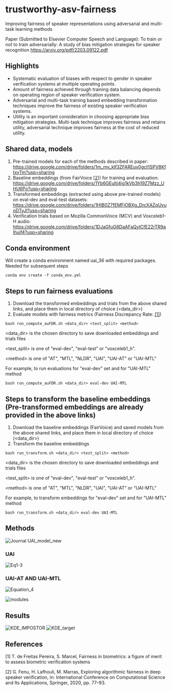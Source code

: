 # trustworthy-asv-fairness
Improving fairness of speaker representations using adversarial and multi-task learning methods

Paper (Submitted to Elsevier Computer Speech and Language): To train or not to train adversarially: A study of bias mitigation strategies for speaker recognition https://arxiv.org/pdf/2203.09122.pdf

## Highlights
* Systematic evaluation of biases with respect to gender in speaker verification systems at multiple operating points.
* Amount of fairness achieved through training data balancing depends on operating region of speaker verification system.
* Adversarial and multi-task training based embedding transformation techniques improve the fairness of existing speaker verification systems.
* Utility is an important consideration in choosing appropriate bias mitigation strategies. Multi-task technique improves fairness and retains utility, adversarial technique improves fairness at the cost of reduced utility.

## Shared data, models
1. Pre-trained models for each of the methods described in paper: https://drive.google.com/drive/folders/1m_mv_klf3ZFAREuv0gct1SPV8KftxyTm?usp=sharing
2. Baseline embeddings (from FairVoice [[2]](#2)) for training and evaluation: https://drive.google.com/drive/folders/1Yb6GEultj4ig1kVb3h19Z7Mzz_UHU6Po?usp=sharing
3. Transformed embeddings (extracted using above pre-trained models) on eval-dev and eval-test datasets: https://drive.google.com/drive/folders/1HIB0Z7fEMFjOBXg_DrcXAZqUvuoDTyJl?usp=sharing
4. Verification trials based on Mozilla CommonVoice (MCV) and Voxceleb1-H audio: https://drive.google.com/drive/folders/1DJaGfuG6DaAFaQyICfE22rTR9aIhuif4?usp=sharing

## Conda environment
Will create a conda environment named uai_36 with required packages. Needed for subsequent steps
```
conda env create -f conda_env.yml
```

## Steps to run fairness evaluations
1. Download the transformed embeddings and trials from the above shared links, and place them in local directory of choice (<data_dir>)
2. Evaluate models with fairness metrics (Fairness Discrepancy Rate: [[1]](#1))

```
bash run_compute_auFDR.sh <data_dir> <test_split> <method>
```

<data_dir> is the chosen directory to save downloaded embeddings and trials files

<test_split> is one of "eval-dev", "eval-test" or "voxceleb1_h".

\<method\> is one of "AT", "MTL", "NLDR", "UAI", "UAI-AT" or "UAI-MTL"

For example, to run evaluations for "eval-dev" set and for "UAI-MTL" method

```
bash run_compute_auFDR.sh <data_dir> eval-dev UAI-MTL
```

## Steps to transform the baseline embeddings (Pre-transformed embeddings are already provided in the above links)
1. Download the baseline embeddings (FairVoice) and saved models from the above shared links, and place them in local directory of choice (<data_dir>)
2. Transform the baseline embeddings

```
bash run_transform.sh <data_dir> <test_split> <method>
```

<data_dir> is the chosen directory to save downloaded embeddings and trials files

<test_split> is one of "eval-dev", "eval-test" or "voxceleb1_h".

\<method\> is one of "AT", "MTL", "NLDR", "UAI", "UAI-AT" or "UAI-MTL"

For example, to transform embeddings for "eval-dev" set and for "UAI-MTL" method

```
bash run_transform.sh <data_dir> eval-dev UAI-MTL
```
 
## Methods
![Journal UAI_model_new](https://user-images.githubusercontent.com/23619674/155252585-42939d23-8486-4fe2-8f14-ae26176dacf8.png)

### UAI
![Eq1-3](https://user-images.githubusercontent.com/23619674/155253114-e298e144-9c25-491a-a34b-5adeec0296e5.png)

### UAI-AT AND UAI-MTL
![Equation_4](https://user-images.githubusercontent.com/23619674/155253115-93254052-ba5c-4819-acc9-e5f6e35cd6f0.png)

![modules](https://user-images.githubusercontent.com/23619674/155252784-48a106da-0681-4976-9e8b-a826c0e88474.png)

## Results
![KDE_IMPOSTOR](https://user-images.githubusercontent.com/23619674/159154211-1ba1219b-1b07-492e-9eba-72ecb9b3522c.png)
![KDE_target](https://user-images.githubusercontent.com/23619674/159154212-859122e6-9964-4196-ae22-823ce4ad858f.png)


## References
<a id="1">[1]</a> 
T. de Freitas Pereira, S. Marcel, Fairness in biometrics: a figure of merit to assess biometric verification systems

<a id="2">[2]</a>
G. Fenu, H. Lafhouli, M. Marras, Exploring algorithmic fairness in deep speaker verification, in: International Conference
on Computational Science and Its Applications, Springer, 2020, pp. 77–93.


